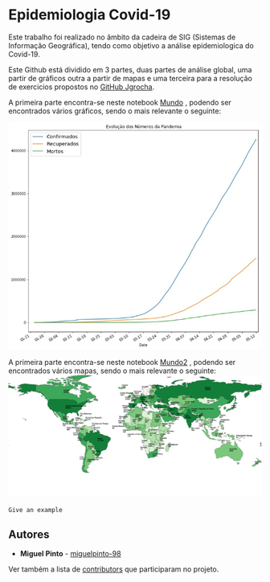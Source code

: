 # Epidemiologia Covid-19
 
 Este trabalho foi realizado no âmbito da cadeira de SIG (Sistemas de Informação Geográfica), tendo como objetivo a análise epidemiologica do Covid-19.

Este Github está dividido em 3 partes, duas partes de análise global, uma partir de  gráficos outra a partir de mapas e uma terceira para a resolução de exercicios propostos no  [GitHub Jgrocha](https://github.com/jgrocha/covid-pt/tree/master/Jupyter).

A primeira parte encontra-se neste notebook [Mundo](https://github.com/miguelpinto-98/Epidemiologia/blob/master/Mundo.ipynb) , podendo ser encontrados vários gráficos, sendo o mais relevante o seguinte:

![Grafico de Comparação](figuras/EVpandemia.jpg)

A primeira parte encontra-se neste notebook [Mundo2](https://github.com/miguelpinto-98/Epidemiologia/blob/master/Mundo2.ipynb) , podendo ser encontrados vários mapas, sendo o mais relevante o seguinte:
![Mapa Mundo Confirmados](figuras/Mundo_Recuperados.png)

```
Give an example
```


## Autores

* **Miguel Pinto**  - [miguelpinto-98](https://github.com/miguelpinto-98)

Ver também a lista de  [contributors](https://github.com/miguelpinto-98/Epidemiologia/contributors) que participaram no projeto.
